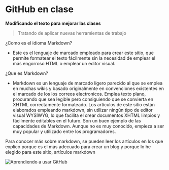 # GitHub en clase

**Modificando el texto para mejorar las clases**

> Tratando de aplicar nuevas herramientas de trabajo

¿Como es el idioma Markdown?

- Este es el lenguaje de marcado empleado para crear este sitio, que permite formatear el texto fácilmente sin la necesidad de emplear el más engorroso HTML o emplear un editor visual.

¿Que es Markdown?
- Markdown es un lenguaje de marcado ligero parecido al que se emplea en muchas wikis y basado originalmente en convenciones existentes en el marcado de los los correos electronicos. Emplea texto plano, procurando que sea legible pero consiguiendo que se convierta en XHTML correctamente formateado. Los artículos de este sitio están elaborados empleando markdown, sin utilizar ningún tipo de editor visual WYSIWYG, lo que facilita el crear documentos XHTML limpios y fácilmente editables en el futuro. Son un buen ejemplo de las capacidades de Markdown. Aunque no es muy conocido, empieza a ser muy popular y utilizado entre los programadores.

Para conocer más sobre markdown, se pueden leer los artículos en los que explico porque es el más adecuado para crear un blog y porque lo he elegido para este sitio, artículos markdown

![](http://media3.giphy.com/media/9yWoaHavoxtF6/giphy.gif "Aprendiendo a usar GitHub")

